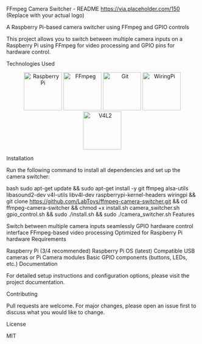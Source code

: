 FFmpeg Camera Switcher - README
https://via.placeholder.com/150 (Replace with your actual logo)

A Raspberry Pi-based camera switcher using FFmpeg and GPIO controls

This project allows you to switch between multiple camera inputs on a Raspberry Pi using FFmpeg for video processing and GPIO pins for hardware control.

Technologies Used

<div align="center"> <img src="https://www.raspberrypi.com/app/uploads/2022/02/COLOUR-RPi-Logo.png" width="100" alt="Raspberry Pi"> <img src="https://ffmpeg.org/ffmpeg-logo.svg" width="100" alt="FFmpeg"> <img src="https://git-scm.com/images/logos/downloads/Git-Icon-1788C.png" width="100" alt="Git"> <img src="https://i0.wp.com/www.wiringpi.com/wp-content/uploads/2013/03/WiringPi-Logo-300.png" width="100" alt="WiringPi"> <img src="https://linuxtv.org/images/v4l2.png" width="100" alt="V4L2"> </div>

Installation

Run the following command to install all dependencies and set up the camera switcher:

bash
sudo apt-get update && sudo apt-get install -y git ffmpeg alsa-utils libasound2-dev v4l-utils libv4l-dev raspberrypi-kernel-headers wiringpi && git clone https://github.com/LabToys/ffmpeg-camera-switcher.git && cd ffmpeg-camera-switcher && chmod +x install.sh camera_switcher.sh gpio_control.sh && sudo ./install.sh && sudo ./camera_switcher.sh
Features

Switch between multiple camera inputs seamlessly
GPIO hardware control interface
FFmpeg-based video processing
Optimized for Raspberry Pi hardware
Requirements

Raspberry Pi (3/4 recommended)
Raspberry Pi OS (latest)
Compatible USB cameras or Pi Camera modules
Basic GPIO components (buttons, LEDs, etc.)
Documentation

For detailed setup instructions and configuration options, please visit the project documentation.

Contributing

Pull requests are welcome. For major changes, please open an issue first to discuss what you would like to change.

License

MIT
